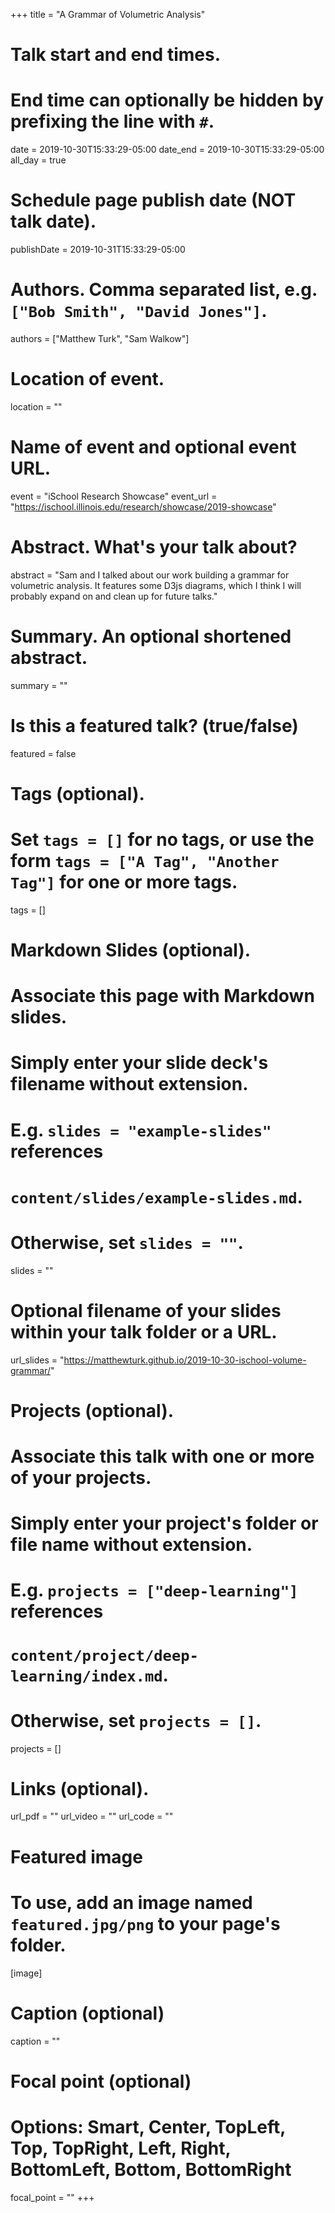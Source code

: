 +++
title = "A Grammar of Volumetric Analysis"

# Talk start and end times.
#   End time can optionally be hidden by prefixing the line with `#`.
date = 2019-10-30T15:33:29-05:00
date_end = 2019-10-30T15:33:29-05:00
all_day = true

# Schedule page publish date (NOT talk date).
publishDate = 2019-10-31T15:33:29-05:00

# Authors. Comma separated list, e.g. `["Bob Smith", "David Jones"]`.
authors = ["Matthew Turk", "Sam Walkow"]

# Location of event.
location = ""

# Name of event and optional event URL.
event = "iSchool Research Showcase"
event_url = "https://ischool.illinois.edu/research/showcase/2019-showcase"

# Abstract. What's your talk about?
abstract = "Sam and I talked about our work building a grammar for volumetric analysis.  It features some D3js diagrams, which I think I will probably expand on and clean up for future talks."

# Summary. An optional shortened abstract.
summary = ""

# Is this a featured talk? (true/false)
featured = false

# Tags (optional).
#   Set `tags = []` for no tags, or use the form `tags = ["A Tag", "Another Tag"]` for one or more tags.
tags = []

# Markdown Slides (optional).
#   Associate this page with Markdown slides.
#   Simply enter your slide deck's filename without extension.
#   E.g. `slides = "example-slides"` references 
#   `content/slides/example-slides.md`.
#   Otherwise, set `slides = ""`.
slides = ""

# Optional filename of your slides within your talk folder or a URL.
url_slides = "https://matthewturk.github.io/2019-10-30-ischool-volume-grammar/"

# Projects (optional).
#   Associate this talk with one or more of your projects.
#   Simply enter your project's folder or file name without extension.
#   E.g. `projects = ["deep-learning"]` references 
#   `content/project/deep-learning/index.md`.
#   Otherwise, set `projects = []`.
projects = []

# Links (optional).
url_pdf = ""
url_video = ""
url_code = ""

# Featured image
# To use, add an image named `featured.jpg/png` to your page's folder. 
[image]
  # Caption (optional)
  caption = ""

  # Focal point (optional)
  # Options: Smart, Center, TopLeft, Top, TopRight, Left, Right, BottomLeft, Bottom, BottomRight
  focal_point = ""
+++
